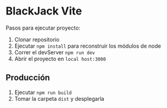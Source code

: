 # BlackJack Vite

Pasos para ejecutar proyecto:

1. Clonar repositorio
2. Ejecutar `npm install` para reconstruir los módulos de node
3. Correr el devServer `npm run dev`
4. Abrir el proyecto en `local host:3000`

## Producción

1. Ejecutar `npm run build`
2. Tomar la carpeta `dist` y desplegarla

